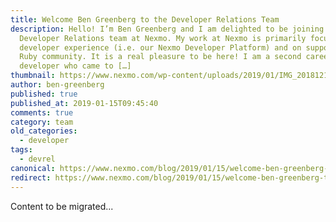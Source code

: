 ```yaml
---
title: Welcome Ben Greenberg to the Developer Relations Team
description: Hello! I’m Ben Greenberg and I am delighted to be joining the
  Developer Relations team at Nexmo. My work at Nexmo is primarily focused on
  developer experience (i.e. our Nexmo Developer Platform) and on supporting the
  Ruby community. It is a real pleasure to be here! I am a second career
  developer who came to […]
thumbnail: https://www.nexmo.com/wp-content/uploads/2019/01/IMG_20181218_154449.jpg
author: ben-greenberg
published: true
published_at: 2019-01-15T09:45:40
comments: true
category: team
old_categories:
  - developer
tags:
  - devrel
canonical: https://www.nexmo.com/blog/2019/01/15/welcome-ben-greenberg-to-the-developer-relations-team-dr
redirect: https://www.nexmo.com/blog/2019/01/15/welcome-ben-greenberg-to-the-developer-relations-team-dr
---
```

Content to be migrated...